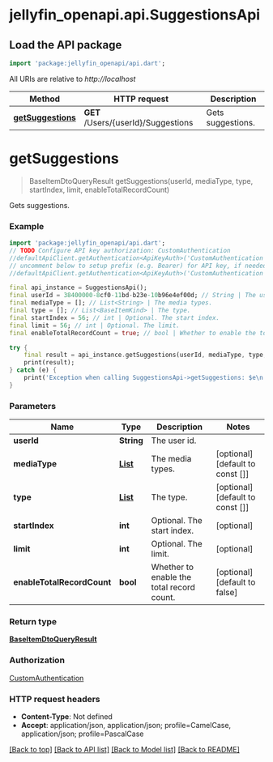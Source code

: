 # jellyfin_openapi.api.SuggestionsApi

## Load the API package
```dart
import 'package:jellyfin_openapi/api.dart';
```

All URIs are relative to *http://localhost*

Method | HTTP request | Description
------------- | ------------- | -------------
[**getSuggestions**](SuggestionsApi.md#getsuggestions) | **GET** /Users/{userId}/Suggestions | Gets suggestions.


# **getSuggestions**
> BaseItemDtoQueryResult getSuggestions(userId, mediaType, type, startIndex, limit, enableTotalRecordCount)

Gets suggestions.

### Example
```dart
import 'package:jellyfin_openapi/api.dart';
// TODO Configure API key authorization: CustomAuthentication
//defaultApiClient.getAuthentication<ApiKeyAuth>('CustomAuthentication').apiKey = 'YOUR_API_KEY';
// uncomment below to setup prefix (e.g. Bearer) for API key, if needed
//defaultApiClient.getAuthentication<ApiKeyAuth>('CustomAuthentication').apiKeyPrefix = 'Bearer';

final api_instance = SuggestionsApi();
final userId = 38400000-8cf0-11bd-b23e-10b96e4ef00d; // String | The user id.
final mediaType = []; // List<String> | The media types.
final type = []; // List<BaseItemKind> | The type.
final startIndex = 56; // int | Optional. The start index.
final limit = 56; // int | Optional. The limit.
final enableTotalRecordCount = true; // bool | Whether to enable the total record count.

try {
    final result = api_instance.getSuggestions(userId, mediaType, type, startIndex, limit, enableTotalRecordCount);
    print(result);
} catch (e) {
    print('Exception when calling SuggestionsApi->getSuggestions: $e\n');
}
```

### Parameters

Name | Type | Description  | Notes
------------- | ------------- | ------------- | -------------
 **userId** | **String**| The user id. | 
 **mediaType** | [**List<String>**](String.md)| The media types. | [optional] [default to const []]
 **type** | [**List<BaseItemKind>**](BaseItemKind.md)| The type. | [optional] [default to const []]
 **startIndex** | **int**| Optional. The start index. | [optional] 
 **limit** | **int**| Optional. The limit. | [optional] 
 **enableTotalRecordCount** | **bool**| Whether to enable the total record count. | [optional] [default to false]

### Return type

[**BaseItemDtoQueryResult**](BaseItemDtoQueryResult.md)

### Authorization

[CustomAuthentication](../README.md#CustomAuthentication)

### HTTP request headers

 - **Content-Type**: Not defined
 - **Accept**: application/json, application/json; profile=CamelCase, application/json; profile=PascalCase

[[Back to top]](#) [[Back to API list]](../README.md#documentation-for-api-endpoints) [[Back to Model list]](../README.md#documentation-for-models) [[Back to README]](../README.md)

